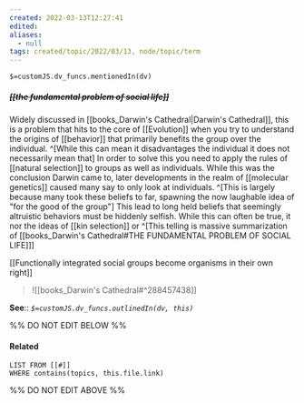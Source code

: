 ```yaml
---
created: 2022-03-13T12:27:41 
edited: 
aliases:
  - null
tags: created/topic/2022/03/13, node/topic/term
---
```

`$=customJS.dv_funcs.mentionedIn(dv)`

##### <s class="topic-title">[[the fundamental problem of social life]]</s>

Widely discussed in [[books_Darwin's Cathedral|Darwin's Cathedral]], this is a problem that hits to the core of [[Evolution]] when you try to understand the origins of [[behavior]] that primarily benefits the group over the individual.
^[While this can mean it disadvantages the individual it does not necessarily mean that]
In order to solve this you need to apply the rules of [[natural selection]] to groups as well as individuals.
While this was the conclusion Darwin came to, 
later developments in the realm of [[molecular genetics]] caused many say to only look at individuals.
^[This is largely because many took these beliefs to far, spawning the now laughable idea of "for the good of the group"]
This lead to long held beliefs that seemingly altruistic behaviors must be hiddenly selfish.
While this can often be true, it nor the ideas of [[kin selection]] or 
^[This telling is massive summarization of [[books_Darwin's Cathedral#THE FUNDAMENTAL PROBLEM OF SOCIAL LIFE]]]


[[Functionally integrated social groups become organisms in their own right]]
> ![[books_Darwin's Cathedral#^288457438]]


**See**::
*`$=customJS.dv_funcs.outlinedIn(dv, this)`*

%% DO NOT EDIT BELOW %%

#### Related 

```dataview
LIST FROM [[#]]
WHERE contains(topics, this.file.link)
```
%% DO NOT EDIT ABOVE %%
